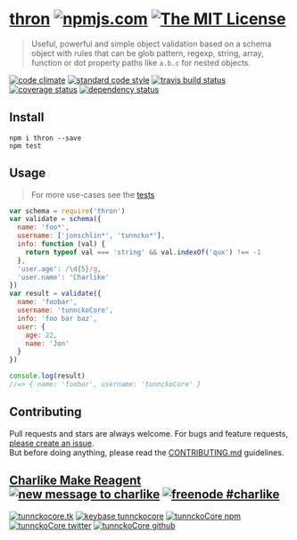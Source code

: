 # [thron][author-www-url] [![npmjs.com][npmjs-img]][npmjs-url] [![The MIT License][license-img]][license-url] 

> Useful, powerful and simple object validation based on a schema object with rules that can be glob pattern, regexp, string, array, function or dot property paths like `a.b.c` for nested objects.

[![code climate][codeclimate-img]][codeclimate-url] [![standard code style][standard-img]][standard-url] [![travis build status][travis-img]][travis-url] [![coverage status][coveralls-img]][coveralls-url] [![dependency status][david-img]][david-url]


## Install
```
npm i thron --save
npm test
```


## Usage
> For more use-cases see the [tests](./test.js)

```js
var schema = require('thron')
var validate = schema({
  name: 'foo*',
  username: ['jonschlin*', 'tunncko*'],
  info: function (val) {
    return typeof val === 'string' && val.indexOf('qux') !== -1
  },
  'user.age': /\d{5}/g,
  'user.name': 'Charlike'
})
var result = validate({
  name: 'foobar',
  username: 'tunnckoCore',
  info: 'foo bar baz',
  user: {
    age: 22,
    name: 'Jon'
  }
})

console.log(result)
//=> { name: 'foobar', username: 'tunnckoCore' }
```


## Contributing
Pull requests and stars are always welcome. For bugs and feature requests, [please create an issue](https://github.com/tunnckoCore/thron/issues/new).  
But before doing anything, please read the [CONTRIBUTING.md](./CONTRIBUTING.md) guidelines.


## [Charlike Make Reagent](http://j.mp/1stW47C) [![new message to charlike][new-message-img]][new-message-url] [![freenode #charlike][freenode-img]][freenode-url]

[![tunnckocore.tk][author-www-img]][author-www-url] [![keybase tunnckocore][keybase-img]][keybase-url] [![tunnckoCore npm][author-npm-img]][author-npm-url] [![tunnckoCore twitter][author-twitter-img]][author-twitter-url] [![tunnckoCore github][author-github-img]][author-github-url]


[npmjs-url]: https://www.npmjs.com/package/thron
[npmjs-img]: https://img.shields.io/npm/v/thron.svg?label=thron

[license-url]: https://github.com/tunnckoCore/thron/blob/master/LICENSE.md
[license-img]: https://img.shields.io/badge/license-MIT-blue.svg


[codeclimate-url]: https://codeclimate.com/github/tunnckoCore/thron
[codeclimate-img]: https://img.shields.io/codeclimate/github/tunnckoCore/thron.svg

[travis-url]: https://travis-ci.org/tunnckoCore/thron
[travis-img]: https://img.shields.io/travis/tunnckoCore/thron.svg

[coveralls-url]: https://coveralls.io/r/tunnckoCore/thron
[coveralls-img]: https://img.shields.io/coveralls/tunnckoCore/thron.svg

[david-url]: https://david-dm.org/tunnckoCore/thron
[david-img]: https://img.shields.io/david/tunnckoCore/thron.svg

[standard-url]: https://github.com/feross/standard
[standard-img]: https://img.shields.io/badge/code%20style-standard-brightgreen.svg


[author-www-url]: http://www.tunnckocore.tk
[author-www-img]: https://img.shields.io/badge/www-tunnckocore.tk-fe7d37.svg

[keybase-url]: https://keybase.io/tunnckocore
[keybase-img]: https://img.shields.io/badge/keybase-tunnckocore-8a7967.svg

[author-npm-url]: https://www.npmjs.com/~tunnckocore
[author-npm-img]: https://img.shields.io/badge/npm-~tunnckocore-cb3837.svg

[author-twitter-url]: https://twitter.com/tunnckoCore
[author-twitter-img]: https://img.shields.io/badge/twitter-@tunnckoCore-55acee.svg

[author-github-url]: https://github.com/tunnckoCore
[author-github-img]: https://img.shields.io/badge/github-@tunnckoCore-4183c4.svg

[freenode-url]: http://webchat.freenode.net/?channels=charlike
[freenode-img]: https://img.shields.io/badge/freenode-%23charlike-5654a4.svg

[new-message-url]: https://github.com/tunnckoCore/messages
[new-message-img]: https://img.shields.io/badge/send%20me-message-green.svg
